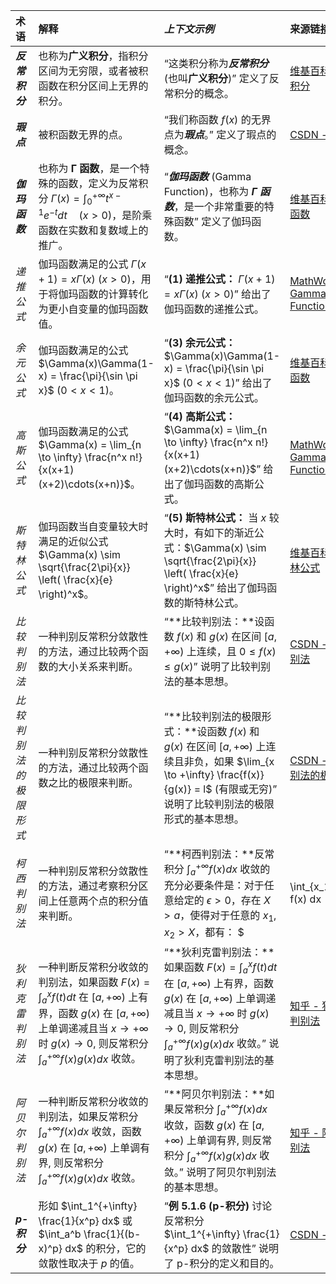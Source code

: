 

| **术语**                 | **解释**                                                                                                                                                                                                            | *上下文示例*                                                                                                                                                                                            | **来源链接**                                                                                                                                                                      |
| :----------------------- | :------------------------------------------------------------------------------------------------------------------------------------------------------------------------------------------------------------------ | :--------------------------------------------------------------------------------------------------------------------------------------------------------------------------------------------------------------------- | :-------------------------------------------------------------------------------------------------------------------------------------------------------------------------------- |
| ***反常积分***           | 也称为**广义积分**，指积分区间为无穷限，或者被积函数在积分区间上无界的积分。                                                                                                                                                            | “这类积分称为***反常积分*** (也叫**广义积分**)” 定义了反常积分的概念。                                                                                                                                          |  [维基百科 - 反常积分](https://zh.wikipedia.org/wiki/%E5%8F%8D%E5%B8%B8%E7%A7%AF%E5%88%86)                                                                                                                      |
| ***瑕点***                |  被积函数无界的点。                                                                                                                                                                                                     |   “我们称函数 $f(x)$ 的无界点为***瑕点***。”  定义了瑕点的概念。                                                                                                                                    |   [CSDN - 瑕点](https://blog.csdn.net/weixin_43732358/article/details/108753866)                                                                                                                    |
| ***伽玛函数***          |  也称为 **Γ 函数**，是一个特殊的函数，定义为反常积分 $\Gamma(x) = \int_0^{+\infty} t^{x-1}e^{-t} dt \quad (x > 0)$，是阶乘函数在实数和复数域上的推广。                                                                                                | “***伽玛函数*** (Gamma Function)，也称为 ***Γ 函数***，是一个非常重要的特殊函数” 定义了伽玛函数。                                                                                                             |    [维基百科 - 伽玛函数](https://zh.wikipedia.org/wiki/%E4%BC%BD%E7%8E%9B%E5%87%BD%E6%95%B0)                                                                                                                  |
| *递推公式*              | 伽玛函数满足的公式 $\Gamma(x+1) = x\Gamma(x)$ ($x > 0$)，用于将伽玛函数的计算转化为更小自变量的伽玛函数值。                                                                                                                    |  “**(1) 递推公式：**  $\Gamma(x+1) = x\Gamma(x)$ ($x > 0$)” 给出了伽玛函数的递推公式。                                                                                                             |   [MathWorld - Gamma Function](https://mathworld.wolfram.com/GammaFunction.html)                                                                                                                     |
| *余元公式*              | 伽玛函数满足的公式 $\Gamma(x)\Gamma(1-x) = \frac{\pi}{\sin \pi x}$ ($0 < x < 1$)。                                                                                                            | “**(3) 余元公式：**  $\Gamma(x)\Gamma(1-x) = \frac{\pi}{\sin \pi x}$ ($0 < x < 1$)” 给出了伽玛函数的余元公式。                                                                                                             |     [维基百科 - 伽玛函数](https://zh.wikipedia.org/wiki/%E4%BC%BD%E7%8E%9B%E5%87%BD%E6%95%B0)                                                                                                                   |
| *高斯公式*             | 伽玛函数满足的公式 $\Gamma(x) = \lim_{n \to \infty} \frac{n^x n!}{x(x+1)(x+2)\cdots(x+n)}$。                                                                                                                      | “**(4) 高斯公式：** $\Gamma(x) = \lim_{n \to \infty} \frac{n^x n!}{x(x+1)(x+2)\cdots(x+n)}$” 给出了伽玛函数的高斯公式。                                                                                                            |    [MathWorld - Gamma Function](https://mathworld.wolfram.com/GammaFunction.html)                                                                                                                  |
| *斯特林公式*            |  伽玛函数当自变量较大时满足的近似公式 $\Gamma(x) \sim \sqrt{\frac{2\pi}{x}} \left( \frac{x}{e} \right)^x$。                                                                                                      |  “**(5) 斯特林公式：** 当 $x$ 较大时，有如下的渐近公式：$\Gamma(x) \sim \sqrt{\frac{2\pi}{x}} \left( \frac{x}{e} \right)^x$” 给出了伽玛函数的斯特林公式。                                                                                                           |   [维基百科 - 斯特林公式](https://zh.wikipedia.org/wiki/%E6%96%AF%E7%89%B9%E6%9E%97%E5%85%AC%E5%BC%8F)                                                                                                                    |
| *比较判别法*           | 一种判别反常积分敛散性的方法，通过比较两个函数的大小关系来判断。                                                                                                              | “**比较判别法：**设函数 $f(x)$ 和 $g(x)$ 在区间 $[a, +\infty)$ 上连续，且 $0 \leq f(x) \leq g(x)$” 说明了比较判别法的基本思想。                                                                                                                |  [CSDN - 比较判别法](https://blog.csdn.net/weixin_43732358/article/details/108754264)                                                                                                                     |
| *比较判别法的极限形式* |  一种判别反常积分敛散性的方法，通过比较两个函数之比的极限来判断。                                                                                                       |   “**比较判别法的极限形式：**设函数 $f(x)$ 和 $g(x)$ 在区间 $[a, +\infty)$ 上连续且非负，如果 $\lim_{x \to +\infty} \frac{f(x)}{g(x)} = l$ (有限或无穷)” 说明了比较判别法的极限形式的基本思想。                                                                         |  [CSDN - 比较判别法的极限形式](https://blog.csdn.net/weixin_43732358/article/details/108754264)                                                                                                                  |
| *柯西判别法*          |  一种判别反常积分敛散性的方法，通过考察积分区间上任意两个点的积分值来判断。                                                                                                      | “**柯西判别法：**反常积分 $\int_a^{+\infty} f(x) dx$ 收敛的充分必要条件是：对于任意给定的 $\epsilon > 0$，存在 $X > a$，使得对于任意的 $x_1, x_2 > X$，都有： $|\int_{x_1}^{x_2} f(x) dx| < \epsilon$”  说明了柯西判别法的基本思想。   | [CSDN - 柯西收敛准则](https://blog.csdn.net/weixin_43732358/article/details/108754428)                                                                                               |
| *狄利克雷判别法*      |   一种判断反常积分收敛的判别法，如果函数 $F(x) = \int_a^x f(t) dt$ 在 $[a, +\infty)$ 上有界，函数 $g(x)$ 在 $[a, +\infty)$ 上单调递减且当 $x \to +\infty$ 时 $g(x) \to 0$, 则反常积分$\int_a^{+\infty} f(x)g(x)dx$ 收敛。   | “**狄利克雷判别法：**如果函数 $F(x) = \int_a^x f(t) dt$ 在 $[a, +\infty)$ 上有界，函数 $g(x)$ 在 $[a, +\infty)$ 上单调递减且当 $x \to +\infty$ 时 $g(x) \to 0$, 则反常积分$\int_a^{+\infty} f(x)g(x)dx$ 收敛。” 说明了狄利克雷判别法的基本思想。                                                                                                | [知乎 - 狄利克雷判别法](https://zhuanlan.zhihu.com/p/452522193)                                                       |
| *阿贝尔判别法*      |  一种判断反常积分收敛的判别法，如果反常积分 $\int_a^{+\infty} f(x)dx$ 收敛，函数 $g(x)$ 在 $[a, +\infty)$ 上单调有界, 则反常积分 $\int_a^{+\infty} f(x)g(x)dx$ 收敛。     | “**阿贝尔判别法：**如果反常积分 $\int_a^{+\infty} f(x)dx$ 收敛，函数 $g(x)$ 在 $[a, +\infty)$ 上单调有界, 则反常积分 $\int_a^{+\infty} f(x)g(x)dx$ 收敛。” 说明了阿贝尔判别法的基本思想。                                                                                                | [知乎 - 阿贝尔判别法](https://zhuanlan.zhihu.com/p/452522193)                                                        |
| ***p-积分***         |  形如 $\int_1^{+\infty} \frac{1}{x^p} dx$ 或 $\int_a^b \frac{1}{(b-x)^p} dx$ 的积分，它的敛散性取决于 $p$ 的值。                                                                                                       |   “**例 5.1.6 (p-积分)**  讨论反常积分 $\int_1^{+\infty} \frac{1}{x^p} dx$ 的敛散性” 说明了 p-积分的定义和目的。                                                                                             |  [CSDN - p积分](https://blog.csdn.net/weixin_43732358/article/details/108754092)                                                                                                                     |

